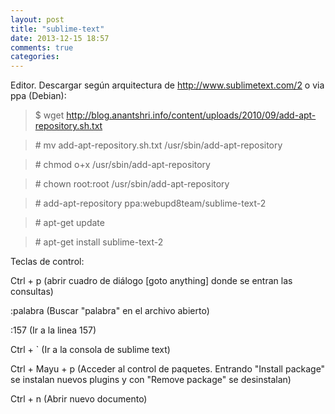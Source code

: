 ```yaml
---
layout: post
title: "sublime-text"
date: 2013-12-15 18:57
comments: true
categories: 
---
```

Editor. Descargar según arquitectura de http://www.sublimetext.com/2 o via ppa (Debian): 

>$ wget http://blog.anantshri.info/content/uploads/2010/09/add-apt-repository.sh.txt 

>\# mv add-apt-repository.sh.txt /usr/sbin/add-apt-repository 

>\# chmod o+x /usr/sbin/add-apt-repository 

>\# chown root:root /usr/sbin/add-apt-repository 

>\# add-apt-repository ppa:webupd8team/sublime-text-2 

>\# apt-get update 

>\# apt-get install sublime-text-2 

Teclas de control: 

Ctrl + p (abrir cuadro de diálogo [goto anything] donde se entran las consultas) 

:palabra (Buscar "palabra" en el archivo abierto) 

:157 (Ir a la linea 157) 

Ctrl + ` (Ir a la consola de sublime text) 

Ctrl + Mayu + p (Acceder al control de paquetes. Entrando "Install package" se instalan nuevos plugins y con "Remove package" se desinstalan) 

Ctrl + n (Abrir nuevo documento)

